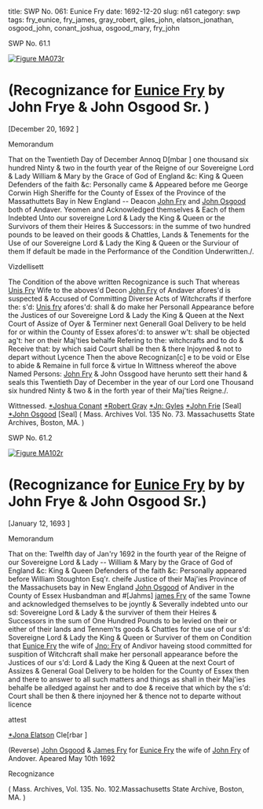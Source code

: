 title: SWP No. 061: Eunice Fry
date: 1692-12-20
slug: n61
category: swp
tags: fry_eunice, fry_james, gray_robert, giles_john, elatson_jonathan, osgood_john, conant_joshua, osgood_mary, fry_john




<div markdown class="doc" id="n61.1">

<div class="doc_id">SWP No. 61.1</div>



<span markdown class="figure">[![Figure MA073r](archives/MA135/small/MA073r.jpg)](archives/MA135/large/MA073r.jpg)</span>


# (Recognizance for [Eunice Fry](/tag/fry_eunice.html) by John Frye & John Osgood Sr. )

[December 20, 1692 ]

Memorandum 

That on the Twentieth Day of December Annoq D[mbar ] one thousand six hundred Ninty & two in the fourth year of the Reigne of our Sovereigne Lord & Lady William & Mary by the Grace of God of England &c: King & Queen Defenders of the faith &c: Personally came & Appeared before me George Corwin High Sheriffe for the County of Essex of the Province of the Massathuttets Bay in New England -- Deacon [John Fry](/tag/fry_john.html) and [John Osgood](/tag/osgood_john.html) both of Andaver. Yeomen and Acknowledged themselves & Each of them Indebted Unto our sovereigne Lord & Lady the King & Queen or the Survivors of them their Heires & Successors: in the summe of two hundred pounds to be leaved on their goods & Chattles, Lands & Tenements for the Use of our Sovereigne Lord & Lady the King & Queen or the Surviour of them If default be made in the Performance of the Condition Underwritten./.

Vizdellisett 

The Condition of the above written Recognizance is such That whereas [Unis Fry](/tag/fry_eunice.html) Wife to the aboves'd Decon [John Fry](/tag/fry_john.html) of Andaver afores'd is suspected & Accused of Committing Diverse Acts of Witchcrafts if therfore the: s'd: [Unis fry](/tag/fry_eunice.html) afores'd: shall & do make her Personall Appearance before the Justices of our Sovereigne Lord & Lady the King & Queen at the Next Court of Assize of Oyer & Terminer next Generall Goal Delivery to be held for or within the County of Essex afores'd: to answer w't: shall be objected ag't: her on their Maj'ties behalfe Refering to the: witchcrafts and to do & Receive that: by which said Court shall be then & there Injoyned &  not to depart without Lycence Then the above Recognizan[c] e to be void or Else to abide & Remaine in full force & virtue In Wittness whereof the above Named Persons: [John Fry](/tag/fry_john.html) & John Ossgood have herunto sett their hand & seals this Twentieth Day of December in the year of our Lord one Thousand six hundred Ninty & two & in the forth year of their Maj'ties Reigne./.

Wittnessed. 
[*Joshua Conant](/tag/conant_joshua.html) [*Robert Gray](/tag/gray_robert.html) [*Jn: Gyles](/tag/giles_john.html) [*John Frie](/tag/fry_john.html) [Seal] [*John Osgood](/tag/osgood_john.html) [Seal] ( Mass. Archives Vol. 135 No. 73. Massachusetts State Archives, Boston, MA. )

</div>



<div markdown class="doc" id="n61.2">

<div class="doc_id">SWP No. 61.2</div>



<span markdown class="figure">[![Figure MA102r](archives/MA135/small/MA102r.jpg)](archives/MA135/large/MA102r.jpg)</span>


# (Recognizance for [Eunice Fry](/tag/fry_eunice.html) by by John Frye & John Osgood Sr.)

[January 12, 1693 ]

Memorandum 

That on the: Twelfth day of Jan'ry 1692 in the fourth year of the Reigne of our Sovereigne Lord & Lady -- William & Mary by the Grace of God of England &c: King & Queen Defenders of the faith &c: Personally appeared before William Stoughton Esq'r. cheife Justice of their Maj'ies Province of the Massachusets bay in New England [John Osgood](/tag/osgood_john.html) of Andiver in the County of Essex Husbandman and #[Jahms] [james Fry](/tag/fry_james.html) of the same Towne and acknowledged themselves to be joyntly & Severally indebted unto our sd: Sovereigne Lord & Lady & the surviver of them their Heires & Successors in the sum of One Hundred Pounds to be levied on their or either of their lands and Tennem'ts goods & Chattles for the use of our s'd: Sovereigne Lord & Lady the King & Queen or Surviver of them on Condition that [Eunice Fry](/tag/fry_eunice.html) the wife of [Jno: Fry](/tag/fry_john.html) of Andivor haveing stood committed for suspition of Witchcraft shall make her personall appearance before the Justices of our s'd: Lord & Lady the King & Queen at the next Court of Assizes & General Goal Delivery to be holden for the County of Essex then and there to answer to all such matters and things as shall in their Maj'ies behalfe be alledged against her and to doe & receive that which by the s'd: Court shall  be then & there injoyned her & thence not to departe without licence

attest 

[*Jona Elatson](/tag/elatson_jonathan.html) Cle[rbar ]

(Reverse) [John Osgood](/tag/osgood_john.html) & [James Fry](/tag/fry_james.html) for [Eunice Fry](/tag/fry_eunice.html) the wife of [John Fry](/tag/fry_john.html) of Andover. Apeared May 10th 1692

Recognizance 

( Mass. Archives, Vol. 135. No. 102.Massachusetts State Archive, Boston, MA. )


</div>

